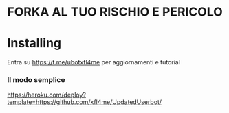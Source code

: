 # FORKA AL TUO RISCHIO E PERICOLO
# Installing
Entra su https://t.me/ubotxfl4me per aggiornamenti e tutorial
### Il modo semplice

https://heroku.com/deploy?template=https://github.com/xfl4me/UpdatedUserbot/
